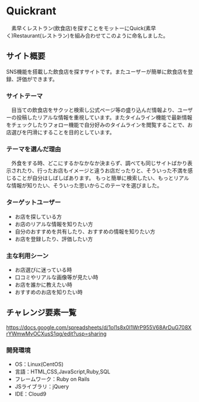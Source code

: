 #  Quickrant

　素早くレストラン(飲食店)を探すことをモットーにQuick(素早く)Restaurant(レストラン)を組み合わせてこのように命名しました。

## サイト概要
SNS機能を搭載した飲食店を探すサイトです。またユーザーが簡単に飲食店を登録、評価ができます。


### サイトテーマ
　目当ての飲食店をサクッと検索し公式ページ等の盛り込んだ情報より、ユーザーの投稿したリアルな情報を重視しています。またタイムライン機能で最新情報をチェックしたりフォロー機能で自分好みのタイムラインを閲覧することで、お店選びを円滑にすることを目的としています。


### テーマを選んだ理由
　外食をする時、どこにするかなかなか決まらず、調べても同じサイトばかり表示されたり、行ったお店もイメージと違うお店だったりと、そういった不満を感じることが自分はしばしばあります。
  もっと簡単に検索したい、もっとリアルな情報が知りたい、そういった思いからこのテーマを選びました。
### ターゲットユーザー
* お店を探している方
* お店のリアルな情報を知りたい方
* 自分のおすすめを共有したり、おすすめの情報を知りたい方
* お店を登録したり、評価したい方

### 主な利用シーン
* お店選びに迷っている時
* 口コミやリアルな画像等が見たい時
* お店を誰かに教えたい時
* おすすめのお店を知りたい時


## チャレンジ要素一覧
<https://docs.google.com/spreadsheets/d/1ol1s8x0I1WrP955V68ArDuG708XrYWmwMvOCXusS1qg/edit?usp=sharing>


### 開発環境
* OS：Linux(CentOS)
* 言語：HTML,CSS,JavaScript,Ruby,SQL
* フレームワーク：Ruby on Rails
* JSライブラリ：jQuery
* IDE：Cloud9

